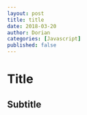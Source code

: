 ```yaml
---
layout: post
title: title
date: 2018-03-20
author: Dorian 
categories: [Javascript]
published: false
---
```


# Title

## Subtitle
